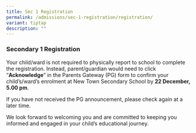 ```yaml
---
title: Sec 1 Registration
permalink: /admissions/sec-1-registration/registration/
variant: tiptap
description: ""
---
```

<h3><strong>Secondary 1 Registration</strong></h3><p>Your child/ward is not required to physically report to school to complete the registration. Instead, parent/guardian would need to click “<strong>Acknowledge</strong>” in the Parents Gateway (PG) form to confirm your child’s/ward’s enrolment at New Town Secondary School by <strong>22 December, 5.00 pm</strong>.</p><p></p><p>If you have not received the PG announcement, please check again at a later time.</p><p></p><p>We look forward to welcoming you and are committed to keeping you informed and engaged in your child’s educational journey.</p><p></p><p>&nbsp;&nbsp;&nbsp;&nbsp;&nbsp;&nbsp;&nbsp;</p>